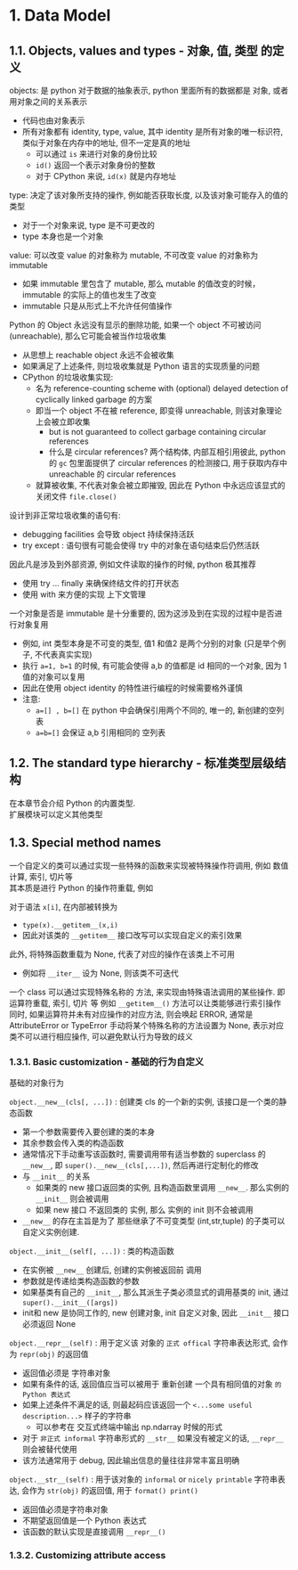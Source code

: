 
# 1. Data Model

## 1.1. Objects, values and types - 对象, 值, 类型 的定义
<!-- 完 -->

objects: 是 python 对于数据的抽象表示, python 里面所有的数据都是 对象, 或者用对象之间的关系表示
* 代码也由对象表示
* 所有对象都有 identity, type, value, 其中 identity 是所有对象的唯一标识符, 类似于对象在内存中的地址, 但不一定是真的地址
  * 可以通过 `is` 来进行对象的身份比较
  * `id()` 返回一个表示对象身份的整数
  * 对于 CPython 来说, `id(x)` 就是内存地址

type: 决定了该对象所支持的操作, 例如能否获取长度, 以及该对象可能存入的值的类型
* 对于一个对象来说, type 是不可更改的
* type 本身也是一个对象


value: 可以改变 value 的对象称为 mutable, 不可改变 value 的对象称为 immutable
* 如果 immutable 里包含了 mutable, 那么 mutable 的值改变的时候， immutable 的实际上的值也发生了改变
* immutable 只是从形式上不允许任何值操作


Python 的 Object 永远没有显示的删除功能, 如果一个 object 不可被访问 (unreachable), 那么它可能会被当作垃圾收集
* 从思想上 reachable object 永远不会被收集
* 如果满足了上述条件, 则垃圾收集就是 Python 语言的实现质量的问题
* CPython 的垃圾收集实现:
  * 名为 reference-counting scheme with (optional) delayed detection of cyclically linked garbage 的方案
  * 即当一个 object 不在被 reference, 即变得 unreachable, 则该对象理论上会被立即收集
    * but is not guaranteed to collect garbage containing circular references
    * 什么是 circular references? 两个结构体, 内部互相引用彼此, python 的 `gc` 包里面提供了 circular references 的检测接口, 用于获取内存中unreachable 的  circular references
  * 就算被收集, 不代表对象会被立即摧毁, 因此在 Python 中永远应该显式的关闭文件 `file.close()`

设计到非正常垃圾收集的语句有:
* debugging facilities 会导致 object 持续保持活跃
* try except : 语句很有可能会使得 try 中的对象在语句结束后仍然活跃

因此凡是涉及到外部资源, 例如文件读取的操作的时候, python 极其推荐
* 使用 try ... finally 来确保终结文件的打开状态
* 使用 with 来方便的实现 上下文管理



一个对象是否是 immutable 是十分重要的, 因为这涉及到在实现的过程中是否进行对象复用
* 例如, int 类型本身是不可变的类型, 值1 和值2 是两个分别的对象 (只是举个例子, 不代表真实实现)
* 执行 `a=1, b=1` 的时候, 有可能会使得 a,b 的值都是 id 相同的一个对象, 因为 1 值的对象可以复用
* 因此在使用 object identity 的特性进行编程的时候需要格外谨慎
* 注意:
  * `a=[] , b=[]` 在 python 中会确保引用两个不同的, 唯一的, 新创建的空列表
  * `a=b=[]` 会保证 a,b 引用相同的 空列表





## 1.2. The standard type hierarchy - 标准类型层级结构

在本章节会介绍 Python 的内置类型.   
扩展模块可以定义其他类型


## 1.3. Special method names

一个自定义的类可以通过实现一些特殊的函数来实现被特殊操作符调用, 例如 数值计算, 索引, 切片等   
其本质是进行 Python 的操作符重载, 例如 

对于语法 `x[i]`, 在内部被转换为
* `type(x).__getitem__(x,i)`  
* 因此对该类的 `__getitem__` 接口改写可以实现自定义的索引效果

此外, 将特殊函数重载为 None, 代表了对应的操作在该类上不可用
* 例如将 `__iter__` 设为 None, 则该类不可迭代



一个 class 可以通过实现特殊名称的 方法, 来实现由特殊语法调用的某些操作. 即运算符重载, 索引, 切片 等
例如 `__getitem__()` 方法可以让类能够进行索引操作  
同时, 如果运算符并未有对应操作的对应方法, 则会唤起 ERROR, 通常是  AttributeError or TypeError
手动将某个特殊名称的方法设置为 None, 表示对应类不可以进行相应操作, 可以避免默认行为导致的歧义


### 1.3.1. Basic customization - 基础的行为自定义

基础的对象行为  

`object.__new__(cls[, ...])`  : 创建类 cls 的一个新的实例, 该接口是一个类的静态函数
* 第一个参数需要传入要创建的类的本身
* 其余参数会传入类的构造函数
* 通常情况下手动重写该函数时, 需要调用带有适当参数的 superclass 的 `__new__`, 即 `super().__new__(cls[,...])`, 然后再进行定制化的修改
* 与 `__init__` 的关系
  * 如果类的 new 接口返回类的实例, 且构造函数里调用 `__new__`. 那么实例的 `__init__` 则会被调用  
  * 如果 new 接口 不返回类的 实例, 那么 实例的 init 则不会被调用
* `__new__` 的存在主旨是为了 那些继承了不可变类型 (int,str,tuple) 的子类可以自定义实例创建.


`object.__init__(self[, ...])` : 类的构造函数
* 在实例被 `__new__` 创建后, 创建的实例被返回前 调用
* 参数就是传递给类构造函数的参数
* 如果基类有自己的 `__init__`, 那么其派生子类必须显式的调用基类的 init, 通过 `super().__init__([args])`
* init和 new 是协同工作的, new 创建对象, init 自定义对象, 因此 `__init__` 接口必须返回 None



`object.__repr__(self)` : 用于定义该 对象的 `正式 offical` 字符串表达形式, 会作为 `repr(obj)` 的返回值
* 返回值必须是 字符串对象
* 如果有条件的话, 返回值应当可以被用于 重新创建 一个具有相同值的对象 `的 Python 表达式`
* 如果上述条件不满足的话, 则最起码应该返回一个  `<...some useful description...>` 样子的字符串
  * 可以参考在 交互式终端中输出 np.ndarray 时候的形式
* 对于 `非正式 informal` 字符串形式的 `__str__` 如果没有被定义的话, `__repr__` 则会被替代使用
* 该方法通常用于 debug, 因此输出信息的量往往非常丰富且明确


`object.__str__(self)`   : 用于该对象的 `informal` or `nicely printable` 字符串表达, 会作为 `str(obj)` 的返回值, 用于 `format() print()`
* 返回值必须是字符串对象
* 不期望返回值是一个 Python 表达式
* 该函数的默认实现是直接调用 `__repr__()`



### 1.3.2. Customizing attribute access



